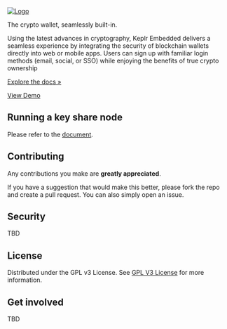 <a href="https://demo.embed.keplr.app/">
  <img
    src="https://keplr-ewallet.s3.ap-northeast-2.amazonaws.com/icons/product_logo.png"
    alt="Logo">
</a>

The crypto wallet, seamlessly built-in.

Using the latest advances in cryptography, Keplr Embedded delivers a seamless
experience by integrating the security of blockchain wallets directly into web
or mobile apps. Users can sign up with familiar login methods (email, social, or
SSO) while enjoying the benefits of true crypto ownership

[Explore the docs »](https://docs.embed.keplr.app)

[View Demo](https://demo.embed.keplr.app)

## Running a key share node

Please refer to the
[document](https://github.com/chainapsis/ewallet/blob/main/documentation/key_share_node.md).

## Contributing

Any contributions you make are **greatly appreciated**.

If you have a suggestion that would make this better, please fork the repo and
create a pull request. You can also simply open an issue.

## Security

TBD

## License

Distributed under the GPL v3 License. See
[GPL V3 License](https://opensource.org/license/gpl-3-0) for more information.

## Get involved

TBD

